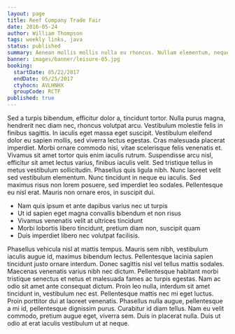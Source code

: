 ```yaml
---
layout: page
title: Reef Company Trade Fair
date: 2016-05-24
author: William Thompson
tags: weekly links, java
status: published
summary: Aenean mollis mollis nulla eu rhoncus. Nullam elementum, neque sed.
banner: images/banner/leisure-05.jpg
booking:
  startDate: 05/22/2017
  endDate: 05/25/2017
  ctyhocn: AVLHNHX
  groupCode: RCTF
published: true
---
```

Sed a turpis bibendum, efficitur dolor a, tincidunt tortor. Nulla purus magna, hendrerit nec diam nec, rhoncus volutpat arcu. Vestibulum molestie felis in finibus sagittis. In iaculis eget massa eget suscipit. Vestibulum eleifend dolor eu sapien mollis, sed viverra lectus egestas. Cras malesuada placerat imperdiet. Morbi ornare commodo nisi, vitae scelerisque felis venenatis et. Vivamus sit amet tortor quis enim iaculis rutrum. Suspendisse arcu nisl, efficitur sit amet lectus varius, finibus iaculis velit.
Sed tristique tellus in metus vestibulum sollicitudin. Phasellus quis ligula nibh. Nunc laoreet velit sed vestibulum elementum. Nunc tincidunt in neque eu iaculis. Sed maximus risus non lorem posuere, sed imperdiet leo sodales. Pellentesque eu nisl erat. Mauris non ornare eros, in suscipit dui.

* Nam quis ipsum et ante dapibus varius nec ut turpis
* Ut id sapien eget magna convallis bibendum et non risus
* Vivamus venenatis velit at ultrices tincidunt
* Morbi lobortis libero tincidunt, pretium diam non, suscipit quam
* Duis imperdiet libero nec volutpat facilisis.

Phasellus vehicula nisl at mattis tempus. Mauris sem nibh, vestibulum iaculis augue id, maximus bibendum lectus. Pellentesque lacinia sapien tincidunt justo ornare interdum. Donec sagittis nisl vel tellus mattis sodales. Maecenas venenatis varius nibh nec dictum. Pellentesque habitant morbi tristique senectus et netus et malesuada fames ac turpis egestas. Nam ac odio sit amet ante consequat dictum. Proin leo nulla, interdum sit amet tincidunt in, vestibulum nec est. Pellentesque mattis nec mi eget luctus. Proin porttitor dui at laoreet venenatis. Phasellus nulla augue, pellentesque a mi id, pellentesque dignissim purus. Curabitur id diam tellus. Nam eu velit commodo, pretium augue eget, viverra sem. Duis in placerat nulla. Duis ut odio at erat iaculis vestibulum ut at neque.
